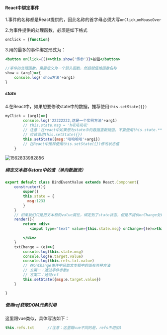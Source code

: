 #### React中绑定事件

1.事件的名称都是React提供的，因此名称的首字母必须大写`onClick`,`onMouseOver`

2.为事件提供的处理函数，必须是如下格式

````js
onClick = {function}
````

3.用的最多的事件绑定形式为：

````jsx
<button onClick={()=>this.show('传参')}>按钮</button>

//事件的处理函数，需要定义为一个箭头函数，然后赋值给函数名称
show = (arg1)=>{
    console.log('show方法'+arg1)
}
````

##### state

4.在React中，如果想要修改state中的数据，推荐使用`this.setState({})`

````js
myClick = (arg1)=>{
        console.log('22222222,这是一个实例方法'+arg1)
        // this.state.msg = 'h吼吼吼吼'
        // 注意：在react中如果想为state中的数据重新赋值，不要使用this.state.*** = 值
        // 应该调用this.setState({})
        this.setState({msg:'哈哈哈哈'+arg1})
        // 在React中推荐使用this.setState({})修改状态值
    }
````

![1562833982856](D:\Users\Administrator\Desktop\ReactStudy\笔记\React笔记\images\1562833982856.png)

##### 绑定文本框与state中的值（单向数据流）

````jsx
export default class BindEventValue extends React.Component{
    constructor(){
        super()
        this.state = {
          msg:1233
        }
    }
    // 如果我们只是把文本框的value属性，绑定到了state状态，但是不提供onChange处理函数的话，得到的文本框将只会是一个只读的文本框
    render(){
        return <div>
           <input type="text" value={this.state.msg} onChange={(e)=>this.txtChange(e)} ref="txt" />

        </div>
    }
    txtChange = (e)=>{
        console.log(this.state.msg)
        console.log(e.target.value)
        console.log(this.refs.txt.value)
        // 在onChange事件中获取文本框中的值有两种方法
        // 方案一：通过事件参数e
        // 方案二：通过ref
        this.setState({msg:e.target.value})
    }

}
````

##### 使用ref获取DOM元素引用

这里跟vue类似，具体写法如下：

````js
this.refs.txt      //注意：这里跟vue不同的是，refs不用加$
````

